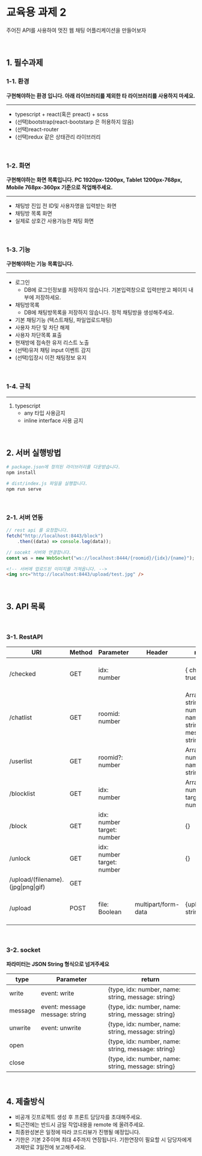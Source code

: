 # 교육용 과제 2
주어진 API를 사용하여 멋진 웹 채팅 어플리케이션을 만들어보자

<br>

## 1. 필수과제
### 1-1. 환경
**구현해야하는 환경 입니다. 아래 라이브러리를 제외한 타 라이브러리를 사용하지 마세요.**

---------------------------------
- typescript + react(혹은 preact) + scss
- (선택)bootstrap(react-bootstarp 은 허용하지 않음)
- (선택)react-router
- (선택)redux 같은 상태관리 라이브러리

<br>

### 1-2. 화면
**구현해야하는 화면 목록입니다. PC 1920px-1200px, Tablet 1200px-768px, Mobile 768px-360px 기준으로 작업해주세요.**

---------------------------------
- 채팅방 진입 전 ID및 사용자명을 입력받는 화면
- 채팅방 목록 화면
- 실제로 상호간 사용가능한 채팅 화면

<br>

### 1-3. 기능
**구현해야하는 기능 목록입니다.**

-------------------------------
- 로그인
   + DB에 로그인정보를 저장하지 않습니다. 기본입력창으로 입력만받고 페이지 내부에 저장하세요.
- 채팅방목록
    + DB에 채팅방목록을 저장하지 않습니다. 정적 채팅방을 생성해주세요.
- 기본 채팅기능 (텍스트채팅, 파일업로드채팅)
- 사용자 차단 및 차단 해제
- 사용자 차단목록 표출
- 현재방에 접속한 유저 리스트 노출
- (선택)유저 채팅 input 이벤트 감지
- (선택)입장시 이전 채팅정보 유지

<br>

### 1-4. 규칙
---------------------------------

1. typescript
   + any 타입 사용금지
   + inline interface 사용 금지

<br>

## 2. 서버 실행방법
```bash
# package.json에 정의된 라이브러리를 다운받습니다.
npm install

# dist/index.js 파일을 실행합니다.
npm run serve
```

<br>

### 2-1. 서버 연동
```typescript
// rest api 를 요청합니다.
fetch("http://localhost:8443/block")
	.then((data) => console.log(data));

// socekt 서버와 연결합니다.
const ws = new WebSocket("ws://localhost:8444/{roomid}/{idx}/{name}");
```
```html
<!-- 서버에 업로드된 이미지를 가져옵니다. -->
<img src="http://localhost:8443/upload/test.jpg" />
```
<br>

## 3. API 목록

<br>

### 3-1. RestAPI

| URI                                | Method | Parameter                  | Header              | return                                                       | Error |
|------------------------------------|--------|----------------------------|---------------------|--------------------------------------------------------------|--------|
| /checked                             | GET    | idx: number                |                     | { checked: true \| false }                                     | { error: string } |
| /chatlist                          | GET    | roomid: number             |                     | Array<{type: string, idx: number, name: string, message: string}> | { error: string } |
| /userlist                          | GET    | roomid?: number            |                     | Array<{idx: number, name: string}>                                | { error: string } |
| /blocklist                         | GET    | idx: number                |                     | Array<{idx: number, target: number}>                              | { error: string } |
| /block                             | GET    | idx: number target: number |                     | {}                                                           | { error: string } |
| /unlock                            | GET    | idx: number target: number |                     | {}                                                           | { error: string } |
| /upload/(filename).(jpg\|png\|gif) | GET    |                            |                     |                                                              |  |
| /upload                            | POST   | file: Boolean              | multipart/form-data | {upload: string}                                             | { error: string } |

<br>

### 3-2. socket
**파라미터는 JSON String 형식으로 넘겨주세요**

| type    | Parameter                      | return                                             |
|---------|--------------------------------|----------------------------------------------------|
| write   | event: write                   | {type, idx: number, name: string, message: string} |
| message | event: message message: string | {type, idx: number, name: string, message: string} |
| unwrite | event: unwrite                 | {type, idx: number, name: string, message: string} |
| open    |                                | {type, idx: number, name: string, message: string} |
| close   |                                | {type, idx: number, name: string, message: string} |

<br>

## 4. 제출방식
- 비공개 깃프로젝트 생성 후 프론트 담당자를 초대해주세요.
- 퇴근전에는 반드시 금일 작업내용을 remote 에 올려주세요.
- 최종완성본은 일정에 따라 코드리뷰가 진행될 예정입니다.
- 기한은 기본 2주이며 최대 4주까지 연장됩니다. 기한연장이 필요할 시 담당자에게 과제만료 3일전에 보고해주세요.
